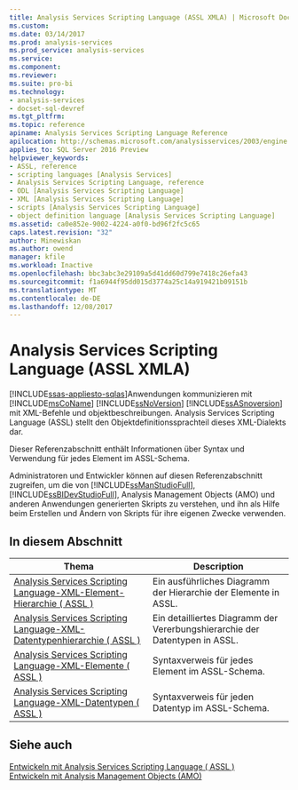 ```yaml
---
title: Analysis Services Scripting Language (ASSL XMLA) | Microsoft Docs
ms.custom: 
ms.date: 03/14/2017
ms.prod: analysis-services
ms.prod_service: analysis-services
ms.service: 
ms.component: 
ms.reviewer: 
ms.suite: pro-bi
ms.technology:
- analysis-services
- docset-sql-devref
ms.tgt_pltfrm: 
ms.topic: reference
apiname: Analysis Services Scripting Language Reference
apilocation: http://schemas.microsoft.com/analysisservices/2003/engine
applies_to: SQL Server 2016 Preview
helpviewer_keywords:
- ASSL, reference
- scripting languages [Analysis Services]
- Analysis Services Scripting Language, reference
- ODL [Analysis Services Scripting Language]
- XML [Analysis Services Scripting Language]
- scripts [Analysis Services Scripting Language]
- object definition language [Analysis Services Scripting Language]
ms.assetid: ca0e852e-9002-4224-a0f0-bd96f2fc5c65
caps.latest.revision: "32"
author: Minewiskan
ms.author: owend
manager: kfile
ms.workload: Inactive
ms.openlocfilehash: bbc3abc3e29109a5d41dd60d799e7418c26efa43
ms.sourcegitcommit: f1a6944f95dd015d3774a25c14a919421b09151b
ms.translationtype: MT
ms.contentlocale: de-DE
ms.lasthandoff: 12/08/2017
---
```

# <a name="analysis-services-scripting-language-assl-for-xmla"></a>Analysis Services Scripting Language (ASSL XMLA)
[!INCLUDE[ssas-appliesto-sqlas](../../includes/ssas-appliesto-sqlas.md)]Anwendungen kommunizieren mit [!INCLUDE[msCoName](../../includes/msconame-md.md)] [!INCLUDE[ssNoVersion](../../includes/ssnoversion-md.md)] [!INCLUDE[ssASnoversion](../../includes/ssasnoversion-md.md)] mit XML-Befehle und objektbeschreibungen. Analysis Services Scripting Language (ASSL) stellt den Objektdefinitionssprachteil dieses XML-Dialekts dar.  
  
 Dieser Referenzabschnitt enthält Informationen über Syntax und Verwendung für jedes Element im ASSL-Schema.  
  
 Administratoren und Entwickler können auf diesen Referenzabschnitt zugreifen, um die von [!INCLUDE[ssManStudioFull](../../includes/ssmanstudiofull-md.md)], [!INCLUDE[ssBIDevStudioFull](../../includes/ssbidevstudiofull-md.md)], Analysis Management Objects (AMO) und anderen Anwendungen generierten Skripts zu verstehen, und ihn als Hilfe beim Erstellen und Ändern von Skripts für ihre eigenen Zwecke verwenden.  
  
## <a name="in-this-section"></a>In diesem Abschnitt  
  
|Thema|Description|  
|-----------|-----------------|  
|[Analysis Services Scripting Language-XML-Element-Hierarchie &#40; ASSL &#41;](../../analysis-services/scripting/analysis-services-scripting-language-xml-element-hierarchy-assl.md)|Ein ausführliches Diagramm der Hierarchie der Elemente in ASSL.|  
|[Analysis Services Scripting Language-XML-Datentypenhierarchie &#40; ASSL &#41;](../../analysis-services/scripting/analysis-services-scripting-language-xml-data-type-hierarchy-assl.md)|Ein detailliertes Diagramm der Vererbungshierarchie der Datentypen in ASSL.|  
|[Analysis Services Scripting Language-XML-Elemente &#40; ASSL &#41;](../../analysis-services/scripting/analysis-services-scripting-language-xml-elements-assl.md)|Syntaxverweis für jedes Element im ASSL-Schema.|  
|[Analysis Services Scripting Language-XML-Datentypen &#40; ASSL &#41;](../../analysis-services/scripting/data-type/analysis-services-scripting-language-xml-data-types-assl.md)|Syntaxverweis für jeden Datentyp im ASSL-Schema.|  
  
## <a name="see-also"></a>Siehe auch  
 [Entwickeln mit Analysis Services Scripting Language &#40; ASSL &#41;](../../analysis-services/multidimensional-models/scripting-language-assl/developing-with-analysis-services-scripting-language-assl.md)   
 [Entwickeln mit Analysis Management Objects &#40;AMO&#41;](../../analysis-services/multidimensional-models/analysis-management-objects/developing-with-analysis-management-objects-amo.md)  
  
  
